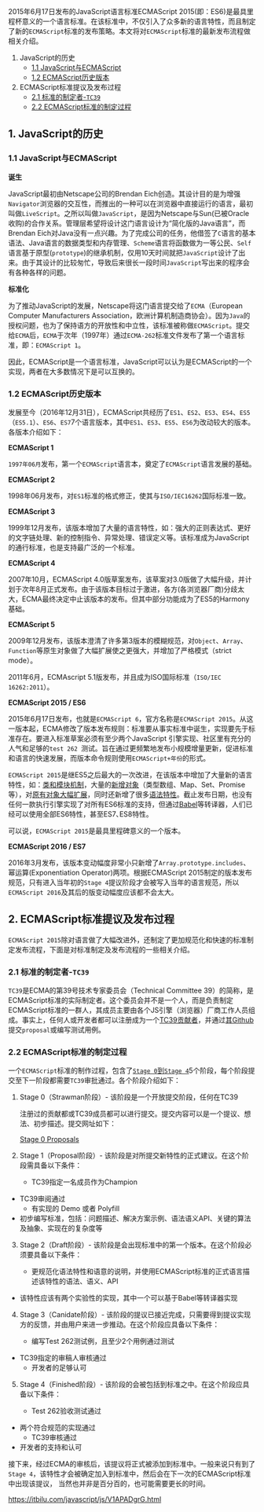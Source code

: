 2015年6月17日发布的JavaScript语言标准ECMAScript 2015(即：ES6)是最具里程杯意义的一个语言标准。在该标准中，不仅引入了众多新的语言特性，而且制定了新的`ECMAScript`标准的发布策略。本文将对`ECMAScript`标准的最新发布流程做相关介绍。

1. JavaScript的历史
   - [1.1 JavaScript与ECMAScript](https://itbilu.com/javascript/js/V1APADgrG.html#origin)
   - [1.2 ECMAScript历史版本](https://itbilu.com/javascript/js/V1APADgrG.html#versions)
2. ECMAScript标准提议及发布过程
   - [2.1 标准的制定者-`TC39`](https://itbilu.com/javascript/js/V1APADgrG.html#tc39)
   - [2.2 ECMAScript标准的制定过程](https://itbilu.com/javascript/js/V1APADgrG.html#process)

## 1. JavaScript的历史

### 1.1 JavaScript与ECMAScript

**诞生**

JavaScript最初由Netscape公司的Brendan Eich创造。其设计目的是为增强`Navigator`浏览器的交互性，而推出的一种可以在浏览器中直接运行的语言，最初叫做`LiveScript`。之所以叫做`JavaScript`，是因为Netscape与Sun(已被Oracle收购)的合作关系。管理层希望将设计这门语言设计为“简化版的Java语言”，而Brendan Eich对Java没有一点兴趣。为了完成公司的任务，他借签了`C`语言的基本语法、Java语言的数据类型和内存管理、`Scheme`语言将函数做为一等公民、`Self`语言基于原型(`prototype`)的继承机制，仅用10天时间就把`JavaScript`设计了出来。由于其设计的比较匆忙，导致后来很长一段时间`JavaScript`写出来的程序会有各种各样的问题。

**标准化**

为了推动JavaScript的发展，Netscape将这门语言提交给了`ECMA`（European Computer Manufacturers Association，欧洲计算机制造商协会）。因为`Java`的授权问题，也为了保持语方的开放性和中立性，该标准被称做`ECMAScript`。提交给`ECMA`后，`ECMA`于次年（1997年）通过`ECMA-262`标准文件发布了第一个语言标准，即：`ECMAScript 1`。

因此，ECMAScript是一个语言标准，JavaScript可以认为是ECMAScript的一个实现，两者在大多数情况下是可以互换的。



### 1.2 ECMAScript历史版本

发展至今（2016年12月31日），ECMAScript共经历了`ES1`、`ES2`、`ES3`、`ES4`、`ES5`（`ES5.1`）、`ES6`、`ES7`7个语言版本，其中`ES1`、`ES3`、`ES5`、`ES6`为改动较大的版本。各版本介绍如下：

**ECMAScript 1**

`1997年06月`发布，第一个`ECMAScript`语言本，奠定了`ECMAScript`语言发展的基础。

**ECMAScript 2**

1998年06月发布，对`ES1`标准的格式修正，使其与`ISO/IEC16262`国际标准一致。

**ECMAScript 3**

1999年12月发布，该版本增加了大量的语言特性，如：强大的正则表达式、更好的文字链处理、新的控制指令、异常处理、错误定义等。该标准成为JavaScript的通行标准，也是支持最广泛的一个标准。

**ECMAScript 4**

2007年10月，ECMAScript 4.0版草案发布，该草案对3.0版做了大幅升级，并计划于次年8月正式发布。由于该版本目标过于激进，各方(各浏览器厂商)分歧太大，ECMA最终决定中止该版本的发布。但其中部分功能成为了ES5的Harmony基础。

**ECMAScript 5**

2009年12月发布，该版本澄清了许多第3版本的模糊规范，对`Object`、`Array`、`Function`等原生对象做了大幅扩展使之更强大，并增加了严格模式（strict mode）。

2011年6月，ECMAscript 5.1版发布，并且成为ISO国际标准（`ISO/IEC 16262:2011`）。

**ECMAScript 2015 / ES6**

2015年6月17日发布，也就是`ECMAScript 6`，官方名称是`ECMAScript 2015`。从这一版本起，ECMA修改了版本发布规则：标准要从事实标准中诞生，实现要先于标准存在。要进入标准草案必须有至少两个JavaScript 引擎实现、社区里有充分的人气和足够的`test 262 `测试。旨在通过更频繁地发布小规模增量更新，促进标准和语言的快速发展，而版本命令规则使用`ECMAScript+年份`的形式。

`ECMAScript 2015`是继ES5之后最大的一次改进，在该版本中增加了大量新的语言特性，如：[类和模块机制](http://itbilu.com/javascript/js/EJr8w3SJG.html)，大量的[新增对象](http://itbilu.com/javascript/js/V11ifLy0b.html)（类型数组、Map、Set、Promise等），对[原有对象大幅扩展](http://itbilu.com/javascript/js/V1r3F9Y3b.html)，同时还新增了很多[语法特性](http://itbilu.com/javascript/js/EJw_Feas-.html)。截止发布日期，也没有任何一款执行引擎实现了对所有ES6标准的支持，但通过[Babel](http://itbilu.com/nodejs/npm/41K9OSwpe.html)等转译器，人们已经可以使用全部ES6特性，甚至ES7､ES8特性。

可以说，`ECMAScript 2015`是最具里程碑意义的一个版本。

**ECMAScript 2016 / ES7**

2016年3月发布，该版本变动幅度非常小只新增了`Array.prototype.includes`、幂运算(Exponentiation Operator)两项。根据ECMAScript 2015制定的版本发布规范，只有进入当年初的`Stage 4`提议阶段才会被写入当年的语言规范，所以`ECMAScript 2016`及其后的版变动幅度应该都不会太大。



## 2. ECMAScript标准提议及发布过程

`ECMAScript 2015`除对语言做了大幅改进外，还制定了更加规范化和快速的标准制定发布流程，下面是对标准制定及发布流程的一些相关介绍。

### 2.1 标准的制定者-`TC39`

`TC39`是ECMA的第39号技术专家委员会（Technical Committee 39）的简称，是ECMAScript标准的实际制定者。这个委员会并不是一个人，而是负责制定ECMAScript标准的一群人，其成员主要由各个JS引擎（浏览器）厂商工作人员组成。事实上，任何人或开发者都可以注册成为一个[TC39贡献者](https://github.com/tc39/ecma262/blob/master/CONTRIBUTING.md)，并通过[其Github](https://github.com/tc39/ecma262)提交`proposal`或编写测试用例。



### 2.2 ECMAScript标准的制定过程

一个`ECMAScript`标准的制作过程，包含了[`Stage 0`到`Stage 4`](https://tc39.github.io/process-document/)5个阶段，每个阶段提交至下一阶段都需要`TC39`审批通过。各个阶段介绍如下：

1. Stage 0（Strawman阶段）- 该阶段是一个开放提交阶段，任何在TC39
   
   注册过的贡献都或TC39成员都可以进行提交。提交内容可以是一个提议、想法、初步描述。提交网址如下：

   [Stage 0 Proposals](https://github.com/tc39/ecma262/blob/master/stage0.md)

2. Stage 1（Proposal阶段）- 该阶段是对所提交新特性的正式建议。在这个阶段需具备以下条件：
   
   - TC39指定一名成员作为Champion
- TC39审阅通过
   - 有实现的 Demo 或者 Polyfill
- 初步编写标准，包括：问题描述、解决方案示例、语法语义API、关键的算法及抽象、实现在的复杂度等
   
3. Stage 2（Draft阶段）- 该阶段是会出现标准中的第一个版本。在这个阶段必须要具备以下条件：
   
   - 更规范化语法特性和语意的说明，并使用ECMAScript标准的正式语言描述该特性的语法、语义、API
- 该特性应该有两个实验性的实现，其中一个可以基于Babel等转译器实现
   
4. Stage 3（Canidate阶段）- 该阶段的提议已接近完成，只需要得到提议实现方的反馈，并由用户来进一步推动。在这个阶段应具备以下条件：
   
   - 编写Test 262测试例，且至少2个用例通过测试
- TC39指定的审稿人审核通过
   - 开发者的足够认可

5. Stage 4（Finished阶段）- 该阶段的会被包括到标准之中。在这个阶段应具备以下条件：
   
   - Test 262验收测试通过
- 两个符合规范的实现通过
   - TC39审核通过
- 开发者的支持和认可

接下来，经过ECMA的审核后，该提议将正式被添加到标准中。一般来说只有到了`Stage 4`，该特性才会被确定加入到标准中，然后会在下一次的ECMAScript标准中出现该提议， 当然也并非是百分百的，也可能需要更长的时间。

https://itbilu.com/javascript/js/V1APADgrG.html